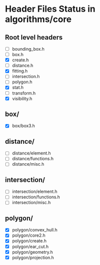 # Header Files Status in algorithms/core

## Root level headers
- [ ] bounding_box.h
- [ ] box.h
- [x] create.h
- [ ] distance.h
- [x] fitting.h
- [ ] intersection.h
- [ ] polygon.h
- [x] stat.h
- [ ] transform.h
- [x] visibility.h

## box/
- [x] box/box3.h

## distance/
- [ ] distance/element.h
- [ ] distance/functions.h
- [ ] distance/misc.h

## intersection/
- [ ] intersection/element.h
- [ ] intersection/functions.h
- [ ] intersection/misc.h

## polygon/
- [x] polygon/convex_hull.h
- [x] polygon/core2.h
- [x] polygon/create.h
- [x] polygon/ear_cut.h
- [x] polygon/geometry.h
- [x] polygon/projection.h
